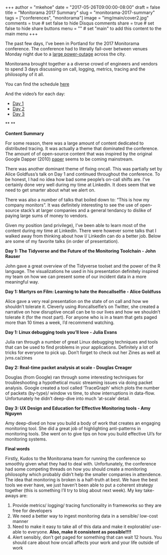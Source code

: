 +++
author = "mkehoe"
date = "2017-05-26T09:00:00-08:00"
draft = false
title = "Monitorama 2017 Summary"
slug = "monitorama-2017-summary"
tags = ["conferences", "monitorama"]
image = "img/main/cover2.jpg"
comments = true     # set false to hide Disqus comments
share = true        # set false to hide share buttons
menu = ""           # set "main" to add this content to the main menu
+++

The past few days, I’ve been in Portland for the 2017 Monitorama conference. The conference had to literally fail-over between venues Monday night due to a [large power-outage](http://www.opb.org/news/article/portland-oregon-downtown-power-outage-pacific-trimet/) across the city. 

Monitorama brought together a a diverse crowd of engineers and vendors to spend 3 days discussing on call, logging, metrics, tracing and the philosophy of it all.

You can find the schedule [here](http://monitorama.com/#schedule)

And the video’s for each day:

* [Day 1](https://youtu.be/P8dc-rLnLr0)
* [Day 2](https://youtu.be/wnjCNBfH3kg)
* [Day 3](https://www.youtube.com/watch?v=o_8EsyFWal0)

**
**

**Content Summary**

For some reason, there was a large amount of content dedicated to distributed tracing. It was actually a theme that dominated the conference. The amount of of open-source content that was inspired by the original Google Dapper (2010) [paper](https://static.googleusercontent.com/media/research.google.com/en//pubs/archive/36356.pdf) seems to be coming mainstream. 

There was another dominant theme of fixing oncall. This was partially set by Alice Goldfuss’s talk on Day 1 and continued throughout the conference. To be honest, I had no idea how bad some people’s on-call shifts are. I’ve certainly done very well during my time at LinkedIn. It does seem that we need to get smarter about what we alert on.

There was also a number of talks that boiled down to: “This is how my company monitors”. It was definitely interesting to see the use of open-source stack’s at larger companies and a general tendancy to dislike of paying large sums of money to vendors. 

Given my position (and privilege), I’ve been able to learn most of the content during my time at LinkedIn. There were however some talks that I walked away from thinking about how I/ LinkedIn can do a better job. Below are some of my favorite talks (in order of presentation).

**Day 1: The Tidyverse and the Future of the Monitoring Toolchain - John Rauser**

John gave a great overview of the Tidyverse toolset and the power of the R language. The visualizations he used in his presentation definitely inspired my team on how we can present some of our incident data in a more meaningful way. 

**Day 1: Martyrs on Film: Learning to hate the \#oncallselfie - Alice Goldfuss**

Alice gave a very real presentation on the state of on call and how we shouldn’t tolerate it. Cleverly using \#oncallselfie’s on Twitter, she created a narrative on how disruptive oncall can be to our lives and how we shouldn’t tolerate it (for the most part). For anyone who is in a team that gets paged more than 10 times a week, I’d recommend watching.

**Day 1: Linux debugging tools you’ll love - Julia Evans**

Julia ran through a number of great Linux debugging techniques and tools that can be used to find problems in your applications. Definitely a lot of tricks for everyone to pick up. Don’t forget to check out her Zines as well at jvns.ca/zines

**Day 2: Real-time packet analysis at scale - Douglas Creager**

Douglas (from Google) ran through some interesting techniques for troubleshooting a hypothetical music streaming issues via doing packet analysis. Google created a tool called ‘TraceGraph’ which plots the number of packets (by-type)/ window vs time, to show interruptions in data-flow. Unfortunately he didn’t deep-dive into much ‘at-scale’ detail. 

**Day 3: UX Design and Education for Effective Monitoring tools - Amy Nguyen**

Amy deep-dived on how you build a body of work that creates an engaging monitoring tool. She did a great job of highlighting anti-patterns in monitoring tools. She went on to give tips on how you build effective UI’s for monitoring systems. 

**Final words**

Firstly, Kudos to the Monitorama team for running the conference so smoothly given what they had to deal with. Unfortunately, the conference had some competing threads on how you should create a monitoring philosophy which probably didn’t help the smaller companies in attendence. The idea that monitoring is broken is a half-truth at best. We have the best tools we ever have, we just haven’t been able to put a coherent strategy together (this is something I’ll try to blog about next week). My key take-aways are:

1. Provide metrics/ logging/ tracing functionality in frameworks so they are free for developers
2. We need a better way to ingest monitoring data in a sensible/ low-cost manner
3. Need to make it easy to take all of this data and make it explorable/ use-able to everyone. **Also, make it consistent as possible!!!!**
4. Alert sensibly, don’t get paged for something that can wait 12 hours. You should care about how oncall affects your work and your life outside of work
